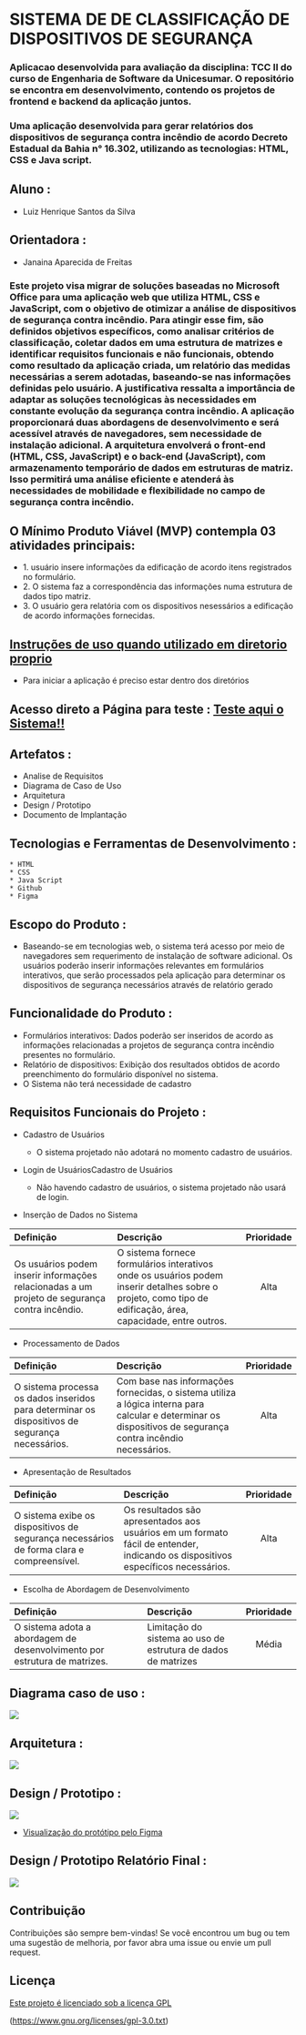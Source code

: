 # SISTEMA DE DE CLASSIFICAÇÃO DE DISPOSITIVOS DE SEGURANÇA

### Aplicacao desenvolvida para avaliação da disciplina: TCC II do curso de Engenharia de Software da Unicesumar. O repositório se encontra em desenvolvimento, contendo os projetos de frontend e backend da aplicação juntos.

### Uma aplicação desenvolvida para gerar relatórios dos dispositivos de segurança contra incêndio de acordo Decreto Estadual da Bahia n° 16.302, utilizando as tecnologias: HTML, CSS e Java script.

## Aluno :

- Luiz Henrique Santos da Silva

## Orientadora :

- Janaina Aparecida de Freitas

### Este projeto visa migrar de soluções baseadas no Microsoft Office para uma aplicação web que utiliza HTML, CSS e JavaScript, com o objetivo de otimizar a análise de dispositivos de segurança contra incêndio. Para atingir esse fim, são definidos objetivos específicos, como analisar critérios de classificação, coletar dados em uma estrutura de matrizes e identificar requisitos funcionais e não funcionais, obtendo como resultado da aplicação criada, um relatório das medidas necessárias a serem adotadas, baseando-se nas informações definidas pelo usuário. A justificativa ressalta a importância de adaptar as soluções tecnológicas às necessidades em constante evolução da segurança contra incêndio. A aplicação proporcionará duas abordagens de desenvolvimento e será acessível através de navegadores, sem necessidade de instalação adicional. A arquitetura envolverá o front-end (HTML, CSS, JavaScript) e o back-end (JavaScript), com armazenamento temporário de dados em estruturas de matriz. Isso permitirá uma análise eficiente e atenderá às necessidades de mobilidade e flexibilidade no campo de segurança contra incêndio.


<h2>O Mínimo Produto Viável (MVP) contempla 03 atividades principais:</h2>
<ul>
	<li>1. usuário insere informações da edificação de acordo itens registrados no formulário.</li>
	<li>2. O sistema faz a correspondência das informações numa estrutura de dados tipo matriz.</li>
	<li>3. O usuário gera relatória com os dispositivos nesessários a edificação de acordo informações fornecidas.</li>
	</ul>

## [Instruções de uso quando utilizado em diretorio proprio](https://www.youtube.com/watch?v=ohwQe9C7LXs)
  
  * Para iniciar a aplicação é preciso estar dentro dos diretórios

## Acesso direto a Página para teste : [Teste aqui o Sistema!!](https://luislhss.github.io/Sistema_Classificacao_Incendio/)
    
## Artefatos :

   *  Analise de Requisitos
   *  Diagrama de Caso de Uso
   *  Arquitetura
   *  Design / Prototipo
   *  Documento de Implantação

## Tecnologias e Ferramentas de Desenvolvimento :

    * HTML
    * CSS
    * Java Script
    * Github
    * Figma

## Escopo do Produto :

* Baseando-se em tecnologias web, o sistema terá acesso por meio de navegadores sem requerimento de instalação de software adicional. Os usuários poderão inserir informações relevantes em formulários interativos, que serão processados pela aplicação para determinar os dispositivos de segurança necessários através de relatório gerado

## Funcionalidade do Produto :

 * Formulários interativos: Dados poderão ser inseridos de acordo as informações relacionadas a projetos de segurança contra incêndio presentes no formulário.
 * Relatório de dispositivos: Exibição dos resultados obtidos de acordo preenchimento do formulário disponível no sistema.
 * O Sistema não terá necessidade de cadastro

## Requisitos Funcionais do Projeto :

 * Cadastro de Usuários
   
   - O sistema projetado não adotará no momento cadastro de usuários.

 * Login de UsuáriosCadastro de Usuários
   
   - Não havendo cadastro de usuários, o sistema projetado não usará de login.

  * Inserção de Dados no Sistema

| Definição | Descrição | Prioridade |
|:---|:---|:---:|
| Os usuários podem inserir informações relacionadas a um projeto de segurança contra incêndio.| O sistema fornece formulários interativos onde os usuários podem inserir detalhes sobre o projeto, como tipo de edificação, área, capacidade, entre outros. |Alta|

  * Processamento de Dados

| Definição | Descrição | Prioridade |
|:---|:---|:---:|
| O sistema processa os dados inseridos para determinar os dispositivos de segurança necessários.| Com base nas informações fornecidas, o sistema utiliza a lógica interna para calcular e determinar os dispositivos de segurança contra incêndio necessários. |Alta|


  * Apresentação de Resultados
    
| Definição | Descrição | Prioridade |
|:---|:---|:---:|
| O sistema exibe os dispositivos de segurança necessários de forma clara e compreensível.| Os resultados são apresentados aos usuários em um formato fácil de entender, indicando os dispositivos específicos necessários.    |Alta|

  * Escolha de Abordagem de Desenvolvimento

| Definição | Descrição | Prioridade |
|:---|:---|:---:|
| O sistema adota a abordagem de desenvolvimento por estrutura de matrizes.| Limitação do sistema ao uso de estrutura de dados de matrizes |Média|



## Diagrama caso de uso :

<img src="/assets/img/casodeuso.jpg">

## Arquitetura :

<img src="/assets/img/arquitetura.jpg">

## Design / Prototipo :

<img src="/assets/img/pt1.png">

  *  [Visualização do protótipo pelo Figma](https://www.figma.com/file/gpyzHlWreJBSB2KYhJUwqG/Modelo-Classifica%C3%A7%C3%A3o-de-dispositivos?type=design&node-id=0%3A1&mode=design&t=yDLCPypyilNOZszq-1)

## Design / Prototipo Relatório Final :

<img src="/assets/img/pt2.png">

<h2>Contribuição</h2>
<p>Contribuições são sempre bem-vindas! Se você encontrou um bug ou tem uma sugestão de melhoria, por favor abra uma issue ou envie um pull request.</p>

## Licença

[Este projeto é licenciado sob a licença GPL](https://www.agtic.ufpr.br/pds-ufpr/ProcessoDemoisellePlugin/guidances/supportingmaterials/tiposLicencasSoftware_AD711F8B.html)

(https://www.gnu.org/licenses/gpl-3.0.txt)


